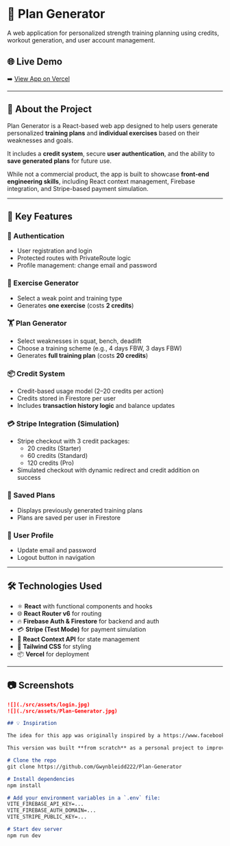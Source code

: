 # 💪 Plan Generator

A web application for personalized strength training planning using credits, workout generation, and user account management.

## 🌐 Live Demo

➡️ [View App on Vercel](https://plan-generator-coral.vercel.app/login)

---

## 🧠 About the Project

Plan Generator is a React-based web app designed to help users generate personalized **training plans** and **individual exercises** based on their weaknesses and goals.

It includes a **credit system**, secure **user authentication**, and the ability to **save generated plans** for future use.

While not a commercial product, the app is built to showcase **front-end engineering skills**, including React context management, Firebase integration, and Stripe-based payment simulation.

---

## 🚀 Key Features

### 🔐 Authentication
- User registration and login
- Protected routes with PrivateRoute logic
- Profile management: change email and password

### 🧠 Exercise Generator
- Select a weak point and training type
- Generates **one exercise** (costs **2 credits**)

### 🏋️ Plan Generator
- Select weaknesses in squat, bench, deadlift
- Choose a training scheme (e.g., 4 days FBW, 3 days FBW)
- Generates **full training plan** (costs **20 credits**)

### 📦 Credit System
- Credit-based usage model (2–20 credits per action)
- Credits stored in Firestore per user
- Includes **transaction history logic** and balance updates

### 💳 Stripe Integration (Simulation)
- Stripe checkout with 3 credit packages:
  - 20 credits (Starter)
  - 60 credits (Standard)
  - 120 credits (Pro)
- Simulated checkout with dynamic redirect and credit addition on success

### 📁 Saved Plans
- Displays previously generated training plans
- Plans are saved per user in Firestore

### 👤 User Profile
- Update email and password
- Logout button in navigation

---

## 🛠️ Technologies Used

- ⚛️ **React** with functional components and hooks
- 🌐 **React Router v6** for routing
- 🔥 **Firebase Auth & Firestore** for backend and auth
- 💳 **Stripe (Test Mode)** for payment simulation
- 🧠 **React Context API** for state management
- 🎨 **Tailwind CSS** for styling
- 📦 **Vercel** for deployment

---

## 📷 Screenshots

```md
![](./src/assets/login.jpg)
![](./src/assets/Plan-Generator.jpg)

## 💡 Inspiration

The idea for this app was originally inspired by a https://www.facebook.com/ExerciseGenerator project from 2022, which has since been abandoned. The original creators are no longer active, and the official page and social media presence are inactive.

This version was built **from scratch** as a personal project to improve full-stack development skills and present a modern, clean, and fully working version of the concept. Screenshots and short videos from the original app served as a loose reference point.

# Clone the repo
git clone https://github.com/Gwynbleidd222/Plan-Generator

# Install dependencies
npm install

# Add your environment variables in a `.env` file:
VITE_FIREBASE_API_KEY=...
VITE_FIREBASE_AUTH_DOMAIN=...
VITE_STRIPE_PUBLIC_KEY=...

# Start dev server
npm run dev